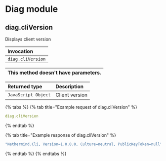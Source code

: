 # Diag module

## diag.cliVersion

Displays client version

| Invocation |
| :--- |
| `diag.cliVersion` |

| This method doesn't have parameters. |
| :--- |


| Returned type | Description |
| :--- | :--- |
| `JavaScript Object` | Client version |

{% tabs %}
{% tab title="Example request of diag.cliVersion" %}
```yaml
diag.cliVersion
```
{% endtab %}

{% tab title="Example response of diag.cliVersion" %}
```yaml
"Nethermind.Cli, Version=1.0.0.0, Culture=neutral, PublicKeyToken=null"
```
{% endtab %}
{% endtabs %}

